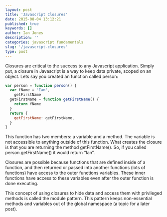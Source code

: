 ```yaml
---
layout: post
title: 'Javascript Closures'
date: 2015-08-04 13:12:21
published: true
keywords: []
author: Ian Jones
description: ''
categories: javascript fundamentals
slug: '/javascript-closures'
type: post
---
```


Closures are critical to the success to any Javascript application. Simply put, a closure in Javascript is a way to keep data private, scoped on an object. Lets say you created an function called person:

```js
var person = function person() {
  var fName = 'Ian',
    getFirstName
  getFirstName = function getFirstName() {
    return fName
  }
  return {
    getFirstName: getFirstName,
  }
}
```

This function has two members: a variable and a method. The variable is not accessible to anything outside of this function. What creates the closure is that you are returning the method getFirstName(). So, if you called person.getFirstName() it would return “Ian”.

Closures are possible because functions that are defined inside of a function, and then returned or passed into another functions (lots of functions) have access to the outer functions variables. These inner functions have access to these variables even after the outer function is done executing.

This concept of using closures to hide data and access them with privileged methods is called the module pattern. This pattern keeps non-essential methods and variables out of the global namespace (a topic for a later post).
